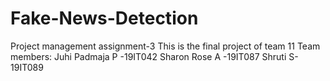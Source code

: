# Fake-News-Detection
Project management assignment-3 
This is the final project of team 11 
Team members: 
Juhi Padmaja P -19IT042
Sharon Rose A -19IT087 
Shruti S-19IT089
